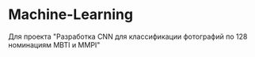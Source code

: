 # Machine-Learning
Для проекта "Разработка CNN для классификации фотографий по 128 номинациям MBTI и MMPI"
